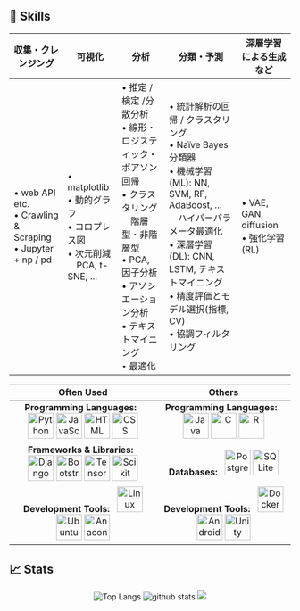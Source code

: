 ## 💪 Skills

| 収集・クレンジング | 可視化 | 分析 | 分類・予測 | 深層学習による生成など |
|-------------------|------------|------------------------|------------------------|--------------|
| • web API etc.<br>• Crawling & Scraping<br>• Jupyter + np / pd | • matplotlib<br>• 動的グラフ<br>• コロプレス図<br>• 次元削減<br>　PCA, t-SNE, ... | • 推定 / 検定 /分散分析<br>• 線形・ロジスティック・ポアソン回帰<br>• クラスタリング<br>　階層型・非階層型<br>• PCA, 因子分析<br>• アソシエーション分析<br>• テキストマイニング<br>• 最適化 | • 統計解析の回帰 / クラスタリング<br>• Naïve Bayes分類器<br>• 機械学習(ML): NN, SVM, RF, AdaBoost, ...<br>　ハイパーパラメータ最適化<br>• 深層学習(DL): CNN, LSTM, テキストマイニング<br>• 精度評価とモデル選択(指標, CV)<br>• 協調フィルタリング | • VAE, GAN, diffusion<br>• 強化学習(RL) |

<div align="center">

| Often Used | Others |
|:---:|:---:|
| **Programming Languages:**&nbsp;&nbsp; <img alt="Python" height="46" width="46" src="https://skillicons.dev/icons?i=py&theme=dark"/>  <img alt="JavaScript" height="46" width="46" src="https://skillicons.dev/icons?i=js&theme=dark"/>  <img alt="HTML" height="46" width="46" src="https://skillicons.dev/icons?i=html&theme=dark"/>  <img alt="CSS" height="46" width="46" src="https://skillicons.dev/icons?i=css&theme=dark"/> | **Programming Languages:**&nbsp;&nbsp; <img alt="Java" height="46" width="46" src="https://skillicons.dev/icons?i=java&theme=dark"/> <img alt="C" height="46" width="46" src="https://skillicons.dev/icons?i=c&theme=dark"/>  <img alt="R" height="46" width="46" src="https://skillicons.dev/icons?i=r&theme=dark"/> |
| **Frameworks & Libraries:**&nbsp;&nbsp; <img alt="Django" height="46" width="46" src="https://skillicons.dev/icons?i=django&theme=dark"/>  <img alt="Bootstrap" height="46" width="46" src="https://skillicons.dev/icons?i=bootstrap&theme=dark"/>  <img alt="TensorFlow" height="46" width="46" src="https://skillicons.dev/icons?i=tensorflow&theme=dark"/>  <img alt="Scikit Learn" height="46" width="46" src="https://skillicons.dev/icons?i=sklearn&theme=dark"/> | **Databases:**&nbsp;&nbsp; <img alt="PostgreSQL" height="46" width="46" src="https://skillicons.dev/icons?i=postgres&theme=dark"/>  <img alt="SQLite" height="46" width="46" src="https://skillicons.dev/icons?i=sqlite&theme=dark"/> |
| **Development Tools:**&nbsp;&nbsp; <img alt="Linux" height="46" width="46" src="https://skillicons.dev/icons?i=linux&theme=dark"/>  <img alt="Ubuntu" height="46" width="46" src="https://skillicons.dev/icons?i=ubuntu&theme=dark"/>  <img alt="Anaconda" height="46" width="46" src="https://skillicons.dev/icons?i=anaconda&theme=dark"/> | **Development Tools:**&nbsp;&nbsp;  <img alt="Docker" height="46" width="46" src="https://skillicons.dev/icons?i=docker&theme=dark"/>  <img alt="Android Studio" height="46" width="46" src="https://skillicons.dev/icons?i=androidstudio&theme=dark"/>  <img alt="Unity" height="46" width="46" src="https://skillicons.dev/icons?i=unity&theme=dark"/> |

</div>


## 📈 Stats
<div align="center"> 
  <img alt="Top Langs" src="https://github-readme-stats.vercel.app/api?username=s1f10220252&show_icons=true&show=reviews,prs_merged,prs_merged_percentage&hide=stars&theme=dark"/>
  <img alt="github stats" src="https://github-readme-stats.vercel.app/api/top-langs/?username=s1f10220252&layout=donut&theme=dark"/>

  <a href="https://github.com/s1f10220252/">
    <img src="https://github-profile-trophy.vercel.app/?username=s1f10220252&row=2&column=4&theme=onedark"/>
  </a>
</div>

<!-- 
Skill Icons: https://github.com/tandpfun/skill-icons
GitHub Readme Stats: https://github.com/anuraghazra/github-readme-stats
GitHub Profile Trophy: https://github.com/ryo-ma/github-profile-trophy
-->
